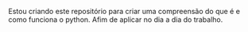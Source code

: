 Estou criando este repositório para criar uma compreensão do que é e como 
funciona o python. Afim de aplicar no dia a dia do trabalho.